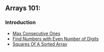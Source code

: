 ## Arrays 101:

### Introduction

- [Max Consecutive Ones](../Solutions/p485.cpp)
- [Find Numbers with Even Number of Digits](../Solutions/p1295.cpp)
- [Squares Of A Sorted Array](../Solutions/p977.cpp)

###

###
